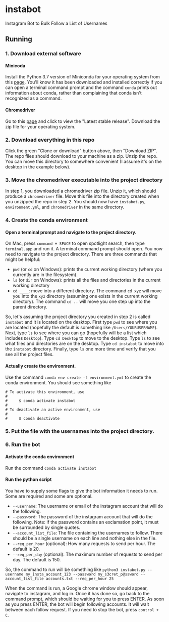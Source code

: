 # instabot
Instagram Bot to Bulk Follow a List of Usernames


## Running

### 1. Download external software

#### Minicoda
Install the Python 3.7 version of Miniconda for your operating system from this [page](https://docs.conda.io/en/latest/miniconda.html).
You'll know it has been downloaded and installed correctly if you can open a terminal command prompt and the command `conda` prints out information about conda, rather than complaining that conda isn't recognized as a command.

#### Chromedriver
Go to this [page](https://sites.google.com/a/chromium.org/chromedriver/home) and click to view the "Latest stable release".
Download the zip file for your operating system.

### 2. Download everything in this repo
Click the green "Clone or download" button above, then "Download ZIP".
The repo files should download to your machine as a zip. 
Unzip the repo.
You can move this directory to somewhere convenient (I assume it's on the desktop in the example below).

### 3. Move the chromedriver executable into the project directory
In step 1, you downloaded a chromedriver zip file. 
Unzip it, which should produce a `chromedriver` file.
Move this file into the directory created when you unzipped the repo in step 2.
You should now have `instabot.py`, `environment.yml`, and `chromedriver` in the same directory.

### 4. Create the conda environment

#### Open a terminal prompt and navigate to the project directory.
On Mac, press `command + SPACE` to open spotlight search, then type `terminal.app` and run it.
A terminal command prompt should open.
You now need to navigate to the project directory.
There are three commands that might be helpful:
- `pwd` (or `cd` on Windows): prints the current working directory (where you currently are in the filesystem).
- `ls` (or `dir` on Windows): prints all the files and directories in the current working directory
- `cd ____`: move into a different directory. 
The command `cd xyz` will move you into the `xyz` directory (assuming one exists in the current working directory).
The command `cd ..` will move you one step up into the parent directory.

So, let's assuming the project directory you created in step 2 is called `instabot` and it is located on the desktop.
First type `pwd` to see where you are located (hopefully the default is something like `/Users/YOURUSERNAME`).
Next, type `ls` to see where you can go (hopefully will be a list which includes `Desktop`). 
Type `cd Desktop` to move to the desktop.
Type `ls` to see what files and directories are on the desktop.
Type `cd instabot` to move into the `instabot` directory.
Finally, type `ls` one more time and verify that you see all the project files.

#### Actually create the environment.
Use the command `conda env create -f environment.yml` to create the conda environment.
You should see something like
```
# To activate this environment, use
#
#     $ conda activate instabot
#
# To deactivate an active environment, use
#
#     $ conda deactivate
```

### 5. Put the file with the usernames into the project directory.

### 6. Run the bot

#### Activate the conda environment
Run the command `conda activate instabot`

#### Run the python script
You have to supply some flags to give the bot information it needs to run. 
Some are required and some are optional.
- `--username`: The username or email of the instagram account that will do the following.
- `--password`: The password of the instagram account that will do the following. 
Note: if the password contains an exclamation point, it must be surrounded by single quotes.
- `--account_list_file`: The file containing the usernames to follow. 
There should be a single username on each line and nothing else in the file.
- `--req_per_hour` (optional): How many requests to send per hour. The default is 20.
- `--req_per_day` (optional): The maximum number of requests to send per day. The default is 150.

So, the command to run will be something like `python3 instabot.py --username my_insta_account_123 --password my_s3cret_p@ssword --account_list_file accounts.txt --req_per_hour 25`

When the command is run, a Google chrome window should appear, navigate to instagram, and log in. 
Once it has done so, go back to the command prompt, which should be waiting for you to press ENTER.
As soon as you press ENTER, the bot will begin following accounts.
It will wait between each follow request.
If you need to stop the bot, press `control + C`.
